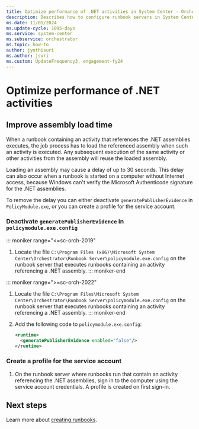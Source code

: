 ```yaml
---
title: Optimize performance of .NET activities in System Center - Orchestrator
description: Describes how to configure runbook servers in System Center - Orchestrator, to optimize performance of .NET activities.
ms.date: 11/01/2024
ms.update-cycle: 1095-days
ms.service: system-center
ms.subservice: orchestrator
ms.topic: how-to
author: jyothisuri
ms.author: jsuri
ms.custom: UpdateFrequency3, engagement-fy24
---
```


# Optimize performance of .NET activities

## Improve assembly load time

When a runbook containing an activity that references the .NET assemblies executes, the job process has to load the referenced assembly when such an activity is executed. Any subsequent execution of the same activity or other activities from the assembly will reuse the loaded assembly.

Loading an assembly may cause a delay of up to 30 seconds. This delay can also occur when a runbook is started on a computer without Internet access, because Windows can't verify the Microsoft Authenticode signature for the .NET assemblies.

To remove the delay you can either deactivate `generatePublisherEvidence` in `PolicyModule.exe`, or you can create a profile for the service account.

### Deactivate `generatePublisherEvidence` in `policymodule.exe.config`

::: moniker range="<=sc-orch-2019"
1. Locate the file `C:\Program Files (x86)\Microsoft System Center\Orchestrator\Runbook Server\policymodule.exe.config` on the runbook server that executes runbooks containing an activity referencing a .NET assembly. 
::: moniker-end

::: moniker range=">=sc-orch-2022"
1. Locate the file `C:\Program Files\Microsoft System Center\Orchestrator\Runbook Server\policymodule.exe.config` on the runbook server that executes runbooks containing an activity referencing a .NET assembly.
::: moniker-end

2. Add the following code to `policymodule.exe.config`:

    ```xml
    <runtime>
      <generatePublisherEvidence enabled="false"/>
    </runtime>
    ```

### Create a profile for the service account

1. On the runbook server where runbooks run that contain an activity referencing the .NET assemblies, sign in to the computer using the service account credentials. A profile is created on first sign-in.

## Next steps

Learn more about [creating runbooks](design-and-build-runbooks.md).  
